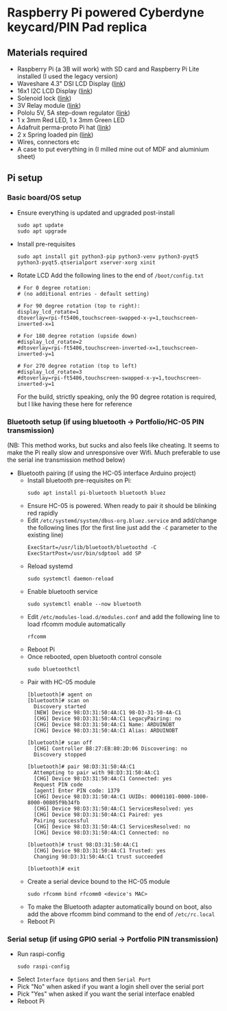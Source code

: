 # Raspberry Pi powered Cyberdyne keycard/PIN Pad replica


## Materials required
- Raspberry Pi (a 3B will work) with SD card and Raspberry Pi Lite installed (I used the legacy version)
- Waveshare 4.3" DSI LCD Display ([link](https://www.amazon.ca/Raspberry-Touchscreen-Capacitive-Raspbian-Retropie/dp/B09J3Y1RRT/ref=sr_1_1?crid=3M9HNCP7ZC69F&keywords=waveshare+4.3+dsi&qid=1693980339&sprefix=waveshare+4+3+dsi%2Caps%2C143&sr=8-1&ufe=app_do%3Aamzn1.fos.b06bdbbe-20fd-4ebc-88cf-fa04f1ca0da8))
- 16x1 I2C LCD Display ([link](https://www.buydisplay.com/lcd-display-16x1-datasheet-in-pdf-hd44780-controller-i2c-arduino))
- Solenoid lock ([link](https://www.amazon.ca/Atoplee-Drawer-Electric-Assembly-Solenoid/dp/B0125VGLT0/ref=sr_1_1_sspa?crid=T2QAWZQG1RXB&keywords=solenoid+lock&qid=1693980512&sprefix=solenoid+lock%2Caps%2C159&sr=8-1-spons&sp_csd=d2lkZ2V0TmFtZT1zcF9hdGY&psc=1))
- 3V Relay module ([link](https://www.amazon.ca/dp/B07XGZSYJV?psc=1&ref=ppx_yo2ov_dt_b_product_details))
- Pololu 5V, 5A step-down regulator ([link](https://www.pololu.com/product/2851))
- 1 x 3mm Red LED, 1 x 3mm Green LED
- Adafruit perma-proto Pi hat ([link](https://www.adafruit.com/product/2310))
- 2 x Spring loaded pin ([link](https://www.digikey.ca/en/products/detail/mill-max-manufacturing-corp/7949-0-15-20-09-14-11-0/13531603))
- Wires, connectors etc
- A case to put everything in (I milled mine out of MDF and aluminium sheet)

## Pi setup
### Basic board/OS setup
- Ensure everything is updated and upgraded post-install
  ```
  sudo apt update
  sudo apt upgrade
  ```
- Install pre-requisites
  ```
  sudo apt install git python3-pip python3-venv python3-pyqt5 python3-pyqt5.qtserialport xserver-xorg xinit
  ```
- Rotate LCD
  Add the following lines to the end of `/boot/config.txt`
  ```
  # For 0 degree rotation:
  # (no additional entries - default setting)
  
  # For 90 degree rotation (top to right):
  display_lcd_rotate=1
  dtoverlay=rpi-ft5406,touchscreen-swapped-x-y=1,touchscreen-inverted-x=1
  
  # For 180 degree rotation (upside down)
  #display_lcd_rotate=2
  #dtoverlay=rpi-ft5406,touchscreen-inverted-x=1,touchscreen-inverted-y=1
  
  # For 270 degree rotation (top to left)
  #display_lcd_rotate=3
  #dtoverlay=rpi-ft5406,touchscreen-swapped-x-y=1,touchscreen-inverted-y=1
  ```
  For the build, strictly speaking, only the 90 degree rotation is required, but I like having these here for reference
  
### Bluetooth setup (if using bluetooth -> Portfolio/HC-05 PIN transmission)
(NB: This method works, but sucks and also feels like cheating. It seems to make the Pi really slow and unresponsive over Wifi. Much preferable to use the serial ine transmission method below)
- Bluetooth pairing (if using the HC-05 interface Arduino project)
  - Install bluetooth pre-requisites on Pi:
    ```
    sudo apt install pi-bluetooth bluetooth bluez
    ```
  - Ensure HC-05 is powered. When ready to pair it should be blinking red rapidly
  - Edit `/etc/systemd/system/dbus-org.bluez.service` and add/change the following lines (for the first line just add the `-C` parameter to the existing line)
    ```
    ExecStart=/usr/lib/bluetooth/bluetoothd -C
    ExecStartPost=/usr/bin/sdptool add SP
    ```
  - Reload systemd
    ```
    sudo systemctl daemon-reload
    ```
  - Enable bluetooth service
    ```
    sudo systemctl enable --now bluetooth
    ```
  - Edit `/etc/modules-load.d/modules.conf` and add the following line to load rfcomm module automatically
    ```
    rfcomm
    ```
  - Reboot Pi
  - Once rebooted, open bluetooth control console
    ```
    sudo bluetoothctl 
    ```
  - Pair with HC-05 module
    ```
    [bluetooth]# agent on
    [bluetooth]# scan on
      Discovery started
      [NEW] Device 98:D3:31:50:4A:C1 98-D3-31-50-4A-C1
      [CHG] Device 98:D3:31:50:4A:C1 LegacyPairing: no
      [CHG] Device 98:D3:31:50:4A:C1 Name: ARDUINOBT
      [CHG] Device 98:D3:31:50:4A:C1 Alias: ARDUINOBT
    
    [bluetooth]# scan off
      [CHG] Controller B8:27:EB:80:2D:06 Discovering: no
      Discovery stopped
    
    [bluetooth]# pair 98:D3:31:50:4A:C1
      Attempting to pair with 98:D3:31:50:4A:C1
      [CHG] Device 98:D3:31:50:4A:C1 Connected: yes
      Request PIN code
      [agent] Enter PIN code: 1379
      [CHG] Device 98:D3:31:50:4A:C1 UUIDs: 00001101-0000-1000-8000-00805f9b34fb
      [CHG] Device 98:D3:31:50:4A:C1 ServicesResolved: yes
      [CHG] Device 98:D3:31:50:4A:C1 Paired: yes
      Pairing successful
      [CHG] Device 98:D3:31:50:4A:C1 ServicesResolved: no
      [CHG] Device 98:D3:31:50:4A:C1 Connected: no
    
    [bluetooth]# trust 98:D3:31:50:4A:C1
      [CHG] Device 98:D3:31:50:4A:C1 Trusted: yes
      Changing 98:D3:31:50:4A:C1 trust succeeded
    
    [bluetooth]# exit
    ```
  - Create a serial device bound to the HC-05 module
    ```
    sudo rfcomm bind rfcomm0 <device's MAC>
    ```
  - To make the Bluetooth adapter automatically bound on boot, also add the above rfcomm bind command to the end of `/etc/rc.local`
  - Reboot Pi
 
### Serial setup (if using GPIO serial -> Portfolio PIN transmission)
- Run raspi-config
  ```
  sudo raspi-config
  ```
- Select `Interface Options` and then `Serial Port`
- Pick "No" when asked if you want a login shell over the serial port
- Pick "Yes" when asked if you want the serial interface enabled
- Reboot Pi
